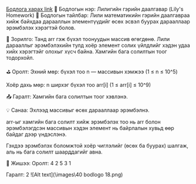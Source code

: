 <a href="https://www.hackerrank.com/challenges/lilys-homework/problem?isFullScreen=true">Бодлога харах link</a>
📝 Бодлогын нэр: Лилигийн гэрийн даалгавар (Lily's Homework)
📘 Бодлогын тайлбар:
Лили математикийн гэрийн даалгавраа хийж байхдаа дарааллын элементүүдийг өсөх эсвэл буурах дарааллаар эрэмбэлэх хэрэгтэй болов.

🎯 Зорилго:
Танд arr гэж бүхэл тоонуудын массив өгөгдөнө. Лили дарааллыг эрэмбэлэхийн тулд хоёр элемент солих үйлдлийг хэдэн удаа хийх хэрэгтэйг олохыг хүсч байна. Хамгийн бага солилтын тоог тодорхойл.

⛳ Оролт:
Эхний мөр: бүхэл тоо n — массивын хэмжээ (1 ≤ n ≤ 10^5)

Хоёр дахь мөр: n ширхэг бүхэл тоо arr[i] (1 ≤ arr[i] ≤ 10^9)

📤 Гаралт:
Хамгийн бага солилтын тоог хэвлэнэ.

💡 Санаа:
Эхлээд массивыг өсөх дарааллаар эрэмбэлнэ.

arr-ыг хамгийн бага солилт хийж эрэмбэлэх тоо нь arr болон эрэмбэлэгдсэн массивын хэдэн элемент нь байрлалын хувьд өөр байдаг дээр үндэслэнэ.

Гэхдээ эрэмбэлэх боломжтой хоёр чиглэлийг (өсөх ба буурах) шалгаж, аль нь бага солилт шаарддагийг авна.

🧠 Жишээ:
Оролт:
4
2 5 3 1

Гаралт:
2
![Alt text](\images\40 bodlogo 18.png)